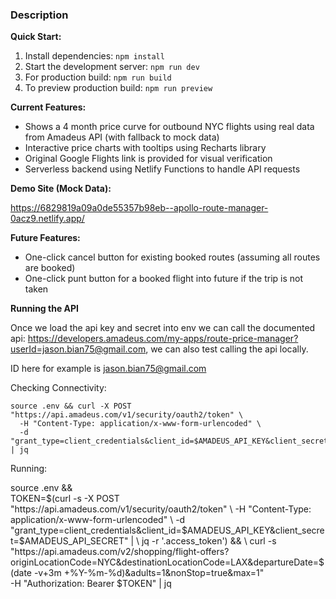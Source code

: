 ### Description

**Quick Start:**

1. Install dependencies: `npm install`
2. Start the development server: `npm run dev`
3. For production build: `npm run build`
4. To preview production build: `npm run preview`

**Current Features:**

* Shows a 4 month price curve for outbound NYC flights using real data from Amadeus API (with fallback to mock data)
* Interactive price charts with tooltips using Recharts library
* Original Google Flights link is provided for visual verification
* Serverless backend using Netlify Functions to handle API requests

**Demo Site (Mock Data):**

https://6829819a09a0de55357b98eb--apollo-route-manager-0acz9.netlify.app/


**Future Features:**

* One-click cancel button for existing booked routes (assuming all routes are booked)
* One-click punt button for a booked flight into future if the trip is not taken

**Running the API**


Once we load the api key and secret into env we can call the documented api: https://developers.amadeus.com/my-apps/route-price-manager?userId=jason.bian75@gmail.com, we can also test calling the api locally. 

ID here for example is jason.bian75@gmail.com

Checking Connectivity:

```
source .env && curl -X POST "https://api.amadeus.com/v1/security/oauth2/token" \
  -H "Content-Type: application/x-www-form-urlencoded" \
  -d "grant_type=client_credentials&client_id=$AMADEUS_API_KEY&client_secret=$AMADEUS_API_SECRET" | jq
```

Running:

source .env && \
TOKEN=$(curl -s -X POST "https://api.amadeus.com/v1/security/oauth2/token" \
  -H "Content-Type: application/x-www-form-urlencoded" \
  -d "grant_type=client_credentials&client_id=$AMADEUS_API_KEY&client_secret=$AMADEUS_API_SECRET" | \
  jq -r '.access_token') && \
curl -s "https://api.amadeus.com/v2/shopping/flight-offers?originLocationCode=NYC&destinationLocationCode=LAX&departureDate=$(date -v+3m +%Y-%m-%d)&adults=1&nonStop=true&max=1" \
  -H "Authorization: Bearer $TOKEN" | jq